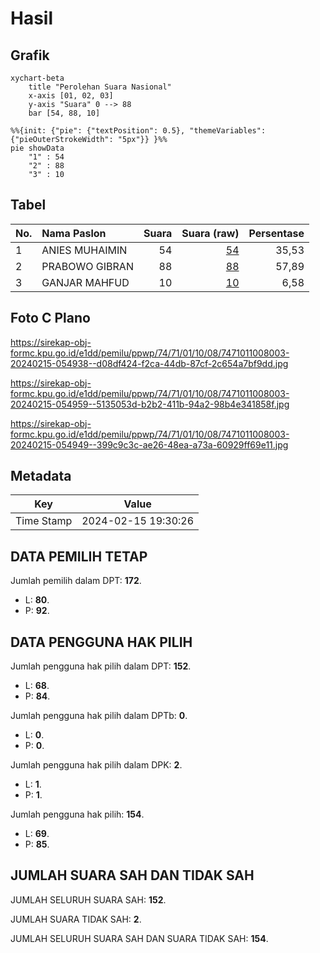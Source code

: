# Hasil

## Grafik

```mermaid
xychart-beta
    title "Perolehan Suara Nasional"
    x-axis [01, 02, 03]
    y-axis "Suara" 0 --> 88
    bar [54, 88, 10]
```

```mermaid
%%{init: {"pie": {"textPosition": 0.5}, "themeVariables": {"pieOuterStrokeWidth": "5px"}} }%%
pie showData
    "1" : 54
    "2" : 88
    "3" : 10
```

## Tabel

| No. | Nama Paslon    | Suara | Suara (raw) | Persentase |
|:--- |:-------------- | -----:| -----------:| ----------:|
| 1   | ANIES MUHAIMIN | 54    | [54][p-1]   | 35,53      |
| 2   | PRABOWO GIBRAN | 88    | [88][p-2]   | 57,89      |
| 3   | GANJAR MAHFUD  | 10    | [10][p-3]   | 6,58       |


[p-1]: https://github.com/gigit-pemilu/pemilu-2024/blob/main/pilpres/hitung-suara/sub/74-sulawesi-tenggara/sub/71-kota-kendari/sub/01-mandonga/sub/1008-wawombalata/sub/003-tps/sub/paslon-1.txt
[p-2]: https://github.com/gigit-pemilu/pemilu-2024/blob/main/pilpres/hitung-suara/sub/74-sulawesi-tenggara/sub/71-kota-kendari/sub/01-mandonga/sub/1008-wawombalata/sub/003-tps/sub/paslon-2.txt
[p-3]: https://github.com/gigit-pemilu/pemilu-2024/blob/main/pilpres/hitung-suara/sub/74-sulawesi-tenggara/sub/71-kota-kendari/sub/01-mandonga/sub/1008-wawombalata/sub/003-tps/sub/paslon-3.txt

## Foto C Plano

https://sirekap-obj-formc.kpu.go.id/e1dd/pemilu/ppwp/74/71/01/10/08/7471011008003-20240215-054938--d08df424-f2ca-44db-87cf-2c654a7bf9dd.jpg

https://sirekap-obj-formc.kpu.go.id/e1dd/pemilu/ppwp/74/71/01/10/08/7471011008003-20240215-054959--5135053d-b2b2-411b-94a2-98b4e341858f.jpg

https://sirekap-obj-formc.kpu.go.id/e1dd/pemilu/ppwp/74/71/01/10/08/7471011008003-20240215-054949--399c9c3c-ae26-48ea-a73a-60929ff69e11.jpg


## Metadata

| Key        | Value               |
| ---------- | ------------------- |
| Time Stamp | 2024-02-15 19:30:26 |


## DATA PEMILIH TETAP

Jumlah pemilih dalam DPT: **172**.
 * L: **80**.
 * P: **92**.

## DATA PENGGUNA HAK PILIH

Jumlah pengguna hak pilih dalam DPT: **152**.
 * L: **68**.
 * P: **84**.

Jumlah pengguna hak pilih dalam DPTb: **0**.
 * L: **0**.
 * P: **0**.

Jumlah pengguna hak pilih dalam DPK: **2**.
 * L: **1**.
 * P: **1**.

Jumlah pengguna hak pilih: **154**.
 * L: **69**.
 * P: **85**.

## JUMLAH SUARA SAH DAN TIDAK SAH

JUMLAH SELURUH SUARA SAH: **152**.

JUMLAH SUARA TIDAK SAH: **2**.

JUMLAH SELURUH SUARA SAH DAN SUARA TIDAK SAH: **154**.


